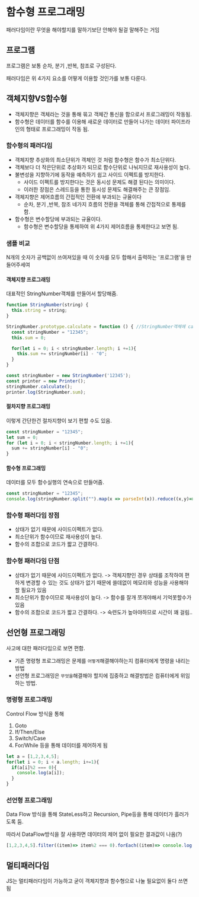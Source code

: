 # 함수형 프로그래밍
패러다임이란 무엇을 해야할지를 말하기보단 안해야 될걸 말해주는 거임

## 프로그램
프로그램은 보통 순차, 분기 ,반복, 참조로 구성된다.

패러다임은 위 4가지 요소를 어떻게 이용할 것인가를 보통 다룬다.

## 객체지향VS함수형
[](./객체지향함수형.png)
* 객체지향은 객체라는 것을 통해 묶고 객체간 통신을 함으로서 프로그래밍이 작동됨.
* 함수형은 데이터를 함수를 이용해 새로운 데이터로 만들어 나가는  데이터 파이프라인의 형태로 프로그래밍이 작동 됨.


### 함수형의 패러다임
* 객체지향 추상화의 최소단위가 객체인 것 처럼 함수형은 함수가 최소단위다.
* 객체보다 더 작은단위로 추상화가 되므로 함수단위로 나눠지므로 재사용성이 높다.
* 불변성을 지향하기에 동작을 예측하기 쉽고 사이드 이펙트를 방지한다.
  * 사이드 이펙트를 방지한다는 것은 동시성 문제도 해결 된다는 의미이다.
  * 이러한 장점은 스레드등을 통한 동시성 문제도 해결해주는 큰 장점임.
* 객체지향은 제어흐름의 간접적인 전환에 부과되는 규율이다
  * 순차, 분기 ,반복, 참조 네가지 흐름의 전환을 객체를 통해 간접적으로 통제를 함.
* 함수형은 변수할당에 부과되는 규율이다.
  * 함수형은 변수할당을 통제하여 위 4가지 제어흐름을 통제한다고 보면 됨.

### 샘플 비교
N개의 숫자가 공백없이 쓰여져있을 때 이 숫자를 모두 합해서 출력하는 '프로그램'을 만들어주세여

#### 객체지향 프로그래밍
대표적인 StringNumber객체를 만들어서 할당해줌.
```javascript
function StringNumber(string) {
  this.string = string;
}

StringNumber.prototype.calculate = function () { //StringNumber객체에 calculate메서드 추가
  const stringNumber = "12345";
  this.sum = 0;

  for(let i = 0; i < stringNumber.length; i +=1){
    this.sum += stringNumber[i] - "0";
  }
}

const stringNumber = new StringNumber('12345');
const printer = new Printer();
stringNumber.calculate();
printer.log(StringNumber.sum);
```

#### 절차지향 프로그래밍
이렇게 간단한건 절차지향이 보기 편할 수도 있음.
```javascript
const stringNumber = "12345";
let sum = 0;
for (let i = 0; i < stringNumber.length; i +=1){
  sum += stringNumber[i] - "0";
}
```

#### 함수형 프로그래밍
데이터를 모두 함수실행의 연속으로 만들어줌.
```javascript
const stringNumber = "12345";
console.log(stringNumber.split("").map(x => parseInt(x)).reduce((x,y)=> x+y,0););
```


### 함수형 패러다임 장점
* 상태가 없기 때문에 사이드이펙트가 없다.
* 최소단위가 함수이므로 재사용성이 높다.
* 함수의 조합으로 코드가 짧고 간결하다.

### 함수형 패러다임 단점
* 상태가 없기 때문에 사이드이펙트가 없다. -> 객체지향인 경우 상태를 조작하여 편하게 변경할 수 있는 것도 상태가 없기 때문에 쓸데없이 메모리와 성능을 사용해야 할 필요가 있음
* 최소단위가 함수이므로 재사용성이 높다. -> 함수를 잘개 쪼개야해서 기억못할수가 있음
* 함수의 조합으로 코드가 짧고 간결하다. -> 숙련도가 높아야하므로 시간이 꽤 걸림..


## 선언형 프로그래밍
사고에 대한 패러다임으로 보면 편함.
* 기존 명령형 프로그래밍은 문제를 `어떻게`해결해야하는지 컴퓨터에게 명령을 내리는 방법
* 선언형 프로그래밍은 `무엇을`해결해야 할지에 집중하고 해결방법은 컴퓨터에게 위임하는 방법.

### 명령형 프로그래밍
Control Flow 방식을 통해 
1. Goto
2. If/Then/Else
3. Switch/Case
4. For/While
등을 통해 데이터를 제어하게 됨
```javascript
let a = [1,2,3,4,5];
for(let i = 0; i < a.length; i+=1){
  if(a[i]%2 === 0){
    console.log(a[i]);
  }
}
```

### 선언형 프로그래밍
Data Flow 방식을 통해
StateLess하고 Recursion, Pipe등을 통해 데이터가 흘러가도록 둠.

따라서 DataFlow방식을 잘 사용하면 데이터의 제어 없이 필요한 결과값이 나옴(?)

```javascript
[1,2,3,4,5].filter((item)=> item%2 === 0).forEach((item)=> console.log(item));
```

## 멀티패러다임
 JS는 멀티패러다임이 가능하고 굳이 객체지향과 함수형으로 나눌 필요없이 둘다 쓰면 됨
 